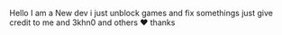 Hello I am a New dev i just unblock games and fix somethings 
just give credit to me and 3khn0 and others
❤️ thanks
